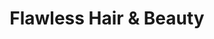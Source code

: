 ---
title: "Flawless Hair & Beauty"
url: /darlington/flawless-hair-and-beauty/
shop: hairdresser
---
